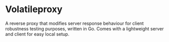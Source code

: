 # Volatileproxy

A reverse proxy that modifies server response behaviour for client robustness testing purposes,
written in Go. Comes with a lightweight server and client for easy local setup.